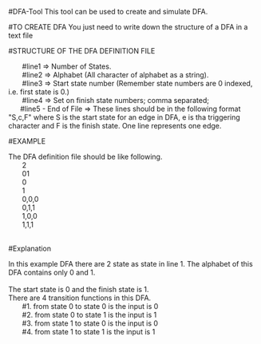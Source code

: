 #DFA-Tool
This tool can be used to create and simulate DFA. 

#TO CREATE DFA
You just need to write down the structure of a DFA in a text file<br/>

#STRUCTURE OF  THE DFA DEFINITION FILE
<p>      
      &nbsp&nbsp&nbsp&nbsp&nbsp&nbsp #line1 => Number of States.<br/>
      &nbsp&nbsp&nbsp&nbsp&nbsp&nbsp #line2 => Alphabet (All character of alphabet as a string).<br/>
      &nbsp&nbsp&nbsp&nbsp&nbsp&nbsp #line3 => Start state number (Remember state numbers are 0 indexed, i.e. first state is 0.) <br/>
      &nbsp&nbsp&nbsp&nbsp&nbsp&nbsp #line4 => Set on finish state numbers; comma separated;<br/>
      &nbsp&nbsp&nbsp&nbsp&nbsp&nbsp#line5 - End of File => These lines should be in the following format "S,c,F" where S is the start state for an edge in DFA, e is tha triggering character and F is the finish state. One line represents one edge. <br/>
 </p>
#EXAMPLE 
  <p>
   The DFA definition file should be like following.<br/>
      &nbsp&nbsp&nbsp&nbsp&nbsp&nbsp 2<br/>
      &nbsp&nbsp&nbsp&nbsp&nbsp&nbsp 01<br/>
      &nbsp&nbsp&nbsp&nbsp&nbsp&nbsp 0<br/>
      &nbsp&nbsp&nbsp&nbsp&nbsp&nbsp 1<br/>
      &nbsp&nbsp&nbsp&nbsp&nbsp&nbsp 0,0,0<br/>
      &nbsp&nbsp&nbsp&nbsp&nbsp&nbsp 0,1,1<br/>
      &nbsp&nbsp&nbsp&nbsp&nbsp&nbsp 1,0,0<br/>
      &nbsp&nbsp&nbsp&nbsp&nbsp&nbsp 1,1,1<br/>
      <br/>
  </p>
 #Explanation 
      <p>In this example DFA there are 2 state as state in line 1. The alphabet of this DFA contains only 0 and 1.<br/><br/>
      The start state is 0 and the finish state is 1.<br/>
      There are 4 transition functions in this DFA.<br/>
          &nbsp&nbsp&nbsp&nbsp&nbsp&nbsp #1. from state 0 to state 0 is the input is 0<br/>
          &nbsp&nbsp&nbsp&nbsp&nbsp&nbsp #2. from state 0 to state 1 is the input is 1<br/>
          &nbsp&nbsp&nbsp&nbsp&nbsp&nbsp #3. from state 1 to state 0 is the input is 0<br/>
          &nbsp&nbsp&nbsp&nbsp&nbsp&nbsp #4. from state 1 to state 1 is the input is 1<br/>
</p>
